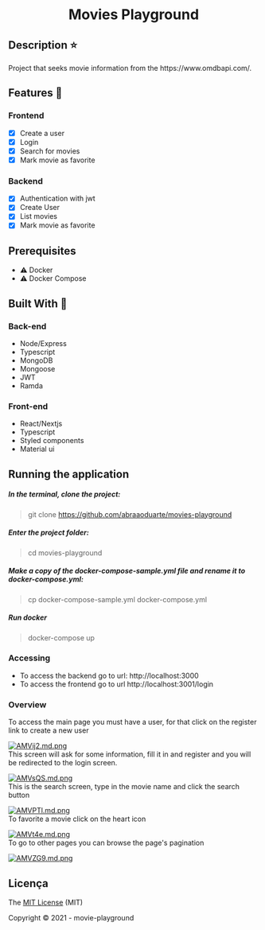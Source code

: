 <h1 align="center"> Movies Playground </h1>

## Description :star:
<p align="justify">Project that seeks movie information from the https://www.omdbapi.com/.</p>

## Features :checkered_flag:

### Frontend
- [X] Create a user
- [X] Login
- [X] Search for movies
- [X] Mark movie as favorite

### Backend
- [X] Authentication with jwt
- [X] Create User
- [X] List movies
- [X] Mark movie as favorite

## Prerequisites
- :warning: Docker
- :warning: Docker Compose

## Built With :hammer:

  ### Back-end
   - Node/Express
   - Typescript
   - MongoDB
   - Mongoose
   - JWT
   - Ramda

  ### Front-end
   - React/Nextjs
   - Typescript
   - Styled components
   - Material ui

## Running the application
 ##### In the terminal, clone the project:
   > git clone https://github.com/abraaoduarte/movies-playground

 ##### Enter the project folder:
   > cd movies-playground

 ##### Make a copy of the docker-compose-sample.yml file and rename it to docker-compose.yml:
   > cp docker-compose-sample.yml docker-compose.yml

 ##### Run docker
   > docker-compose up

### Accessing
- To access the backend go to url: http://localhost:3000
- To access the frontend go to url http://localhost:3001/login

### Overview
To access the main page you must have a user, for that click on the register link to create a new user

[![AMVij2.md.png](https://iili.io/AMVij2.md.png)](https://freeimage.host/i/AMVij2)
<br />
This screen will ask for some information, fill it in and register and you will be redirected to the login screen.

[![AMVsQS.md.png](https://iili.io/AMVsQS.md.png)](https://freeimage.host/i/AMVsQS)
<br />
This is the search screen, type in the movie name and click the search button

[![AMVPTl.md.png](https://iili.io/AMVPTl.md.png)](https://freeimage.host/i/AMVPTl)
<br />
To favorite a movie click on the heart icon

[![AMVt4e.md.png](https://iili.io/AMVt4e.md.png)](https://freeimage.host/i/AMVt4e)
<br />
To go to other pages you can browse the page's pagination

[![AMVZG9.md.png](https://iili.io/AMVZG9.md.png)](https://freeimage.host/i/AMVZG9)

  ## Licença
  The [MIT License]() (MIT)

  Copyright :copyright: 2021 - movie-playground
